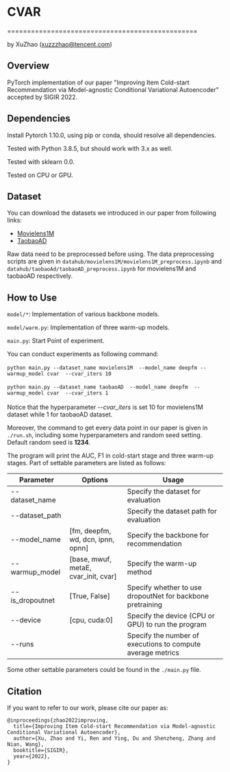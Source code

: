 # CVAR

================================================

by XuZhao (<xuzzzhao@tencent.com>)

Overview
--------

PyTorch implementation of our paper "Improving Item Cold-start Recommendation via Model-agnostic Conditional Variational Autoencoder" accepted by SIGIR 2022.


Dependencies
------------

Install Pytorch 1.10.0, using pip or conda, should resolve all dependencies.

Tested with Python 3.8.5, but should work with 3.x as well.

Tested with sklearn 0.0.

Tested on CPU or GPU.

Dataset
-------

You can download the datasets we introduced in our paper from following links:
* [Movielens1M](http://files.grouplens.org/datasets/movielens/)
* [TaobaoAD](https://tianchi.aliyun.com/dataset/dataDetail?dataId=56)

Raw data need to be preprocessed before using. The data preprocessing scripts are given in `datahub/movielens1M/movielens1M_preprocess.ipynb` and `datahub/taobaoAd/taobaoAD_preprocess.ipynb` for movielens1M and taobaoAD respectively.

How to Use
----------
`model/*`: Implementation of various backbone models.

`model/warm.py`: Implementation of three warm-up models. 

`main.py`: Start Point of experiment.

You can conduct experiments as following command:
<br>
<br>
`python main.py --dataset_name movielens1M  --model_name deepfm --warmup_model cvar  --cvar_iters 10`
<br>
<br>
`python main.py --dataset_name taobaoAD  --model_name deepfm  --warmup_model cvar  --cvar_iters 1`
<br>
<br>
Notice that the hyperparameter *--cvar_iters* is set 10 for movielens1M dataset while 1 for taobaoAD dataset. 

Moreover, the command to get every data point in our paper is given in  `./run.sh`, including some hyperparameters and random seed setting. Default random seed is **1234**. 

The program will print the AUC, F1 in cold-start stage and three warm-up stages. Part of settable parameters are listed as follows:

Parameter | Options | Usage
--------- | ------- | -----
--dataset_name |  | Specify the dataset for evaluation
--dataset_path | | Specify the dataset path for evaluation
--model_name | [fm, deepfm, wd, dcn, ipnn, opnn] | Specify the backbone for recommendation 
--warmup_model |[base, mwuf, metaE, cvar_init, cvar] | Specify the warm-up method
--is_dropoutnet | [True, False] | Specify whether to use dropoutNet for backbone pretraining
--device | [cpu, cuda:0] | Specify the device (CPU or GPU) to run the program
--runs | | Specify the number of executions to compute average metrics

Some other settable parameters could be found in the `./main.py` file.


Citation
--------


If you want to refer to our work, please cite our paper as:
```
@inproceedings{zhao2022improving,
  title={Improving Item Cold-start Recommendation via Model-agnostic Conditional Variational Autoencoder},
  author={Xu, Zhao and Yi, Ren and Ying, Du and Shenzheng, Zhang and Nian, Wang},
  booktitle={SIGIR},
  year={2022},
}
```
